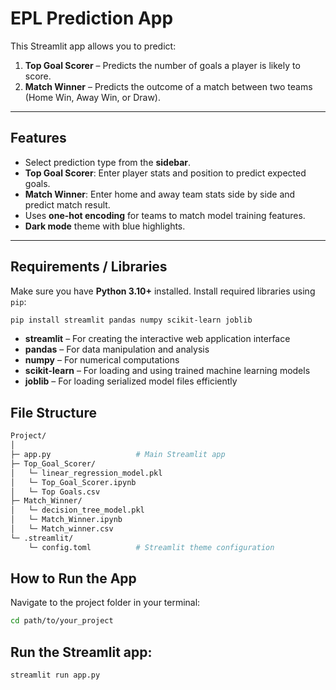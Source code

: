 # EPL Prediction App

This Streamlit app allows you to predict:  

1. **Top Goal Scorer** – Predicts the number of goals a player is likely to score.  
2. **Match Winner** – Predicts the outcome of a match between two teams (Home Win, Away Win, or Draw).  

---

## Features

- Select prediction type from the **sidebar**.  
- **Top Goal Scorer**: Enter player stats and position to predict expected goals.  
- **Match Winner**: Enter home and away team stats side by side and predict match result.  
- Uses **one-hot encoding** for teams to match model training features.  
- **Dark mode** theme with blue highlights.  

---

## Requirements / Libraries

Make sure you have **Python 3.10+** installed. Install required libraries using `pip`:

```bash
pip install streamlit pandas numpy scikit-learn joblib
```
- **streamlit** – For creating the interactive web application interface  
- **pandas** – For data manipulation and analysis  
- **numpy** – For numerical computations  
- **scikit-learn** – For loading and using trained machine learning models  
- **joblib** – For loading serialized model files efficiently

## File Structure
```bash
Project/
│
├─ app.py                   # Main Streamlit app
├─ Top_Goal_Scorer/
│   └─ linear_regression_model.pkl
│   └─ Top_Goal_Scorer.ipynb
│   └─ Top Goals.csv
├─ Match_Winner/
│   └─ decision_tree_model.pkl
│   └─ Match_Winner.ipynb
│   └─ Match_winner.csv
└─ .streamlit/
    └─ config.toml          # Streamlit theme configuration
```
## How to Run the App
Navigate to the project folder in your terminal:
```bash
cd path/to/your_project
```
## Run the Streamlit app:
```bash
streamlit run app.py
```